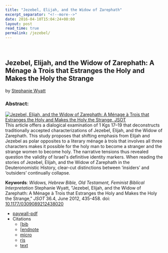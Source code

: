 ```yaml
---
title: "Jezebel, Elijah, and the Widow of Zarephath"
excerpt_separator: "<!--more-->"
date: 2016-04-10T15:04:24+00:00
layout: post
read_time: true
permalink: /jezebel/
---
```

&nbsp;
## Jezebel, Elijah, and the Widow of Zarephath: A Ménage à Trois that Estranges the Holy and Makes the Holy the Strange

by [Stephanie Wyatt](/)
<!--more-->
### Abstract: ###
[![Jezebel, Elijah, and the Widow of Zarephath: A Ménage à Trois that Estranges the Holy and Makes the Holy the Strange, JSOT](/wp-content/uploads/JSOT_F1.medium.gif)](http://jot.sagepub.com/content/36/4/435.abstract) This article offers a dialogical examination of 1 Kgs 17–19 that deconstructs traditionally accepted characterizations of Jezebel, Elijah, and the Widow of Zarephath. This study proposes that shifting emphasis from Elijah and Jezebel as polar opposites to a literary ménage à trois that involves all three characters makes it possible for the holy man to become a stranger and the strange women to become holy. The narrative tensions thus revealed question the validity of Israel's definitive identity markers. When reading the stories of Jezebel, Elijah, and the Widow of Zarephath in the Deuteronomistic History, clear-cut distinctions between ‘insiders’ and ‘outsiders’ continually collapse.

**Keywords**: _Widows, Hebrew Bible, Old Testament, Feminist Biblical Interpretation_ Stephanie Wyatt, "Jezebel, Elijah, and the Widow of Zarephath: A Ménage à Trois that Estranges the Holy and Makes the Holy the Strange," _JSOT_ 36.4, June 2012, 435-458. doi: [10.1177/0309089212438020](http://dx.doi.org/10.1177/0309089212438020) 

  - [paywall-pdf](http://jot.sagepub.com/content/36/4/435.abstract)
  - Citations
    - [[bib](/wyatt_JSOT_Citation/Wyatt_JSOT_Jezebel_Elijah_and_the_Widow_of_Zarephath_bibtex.bib)
    - [[endnote](/wyatt_JSOT_Citation/Wyatt_JSOT_Jezebel_Elijah_and_the_Widow_of_Zarephath_endnote.enw)
    - [micro](/wyatt_JSOT_Citation/Wyatt_JSOT_Jezebel_Elijah_and_the_Widow_of_Zarephath_microdata.html)
    - [ris](.net/Wyatt_JSOT_Jezebel_Elijah_and_the_Widow_of_Zarephath_zotero-citations.ris)
    - [text](/wyatt_JSOT_Citation/Wyatt_JSOT_Jezebel_Elijah_and_the_Widow_of_Zarephath_refworks.txt)
